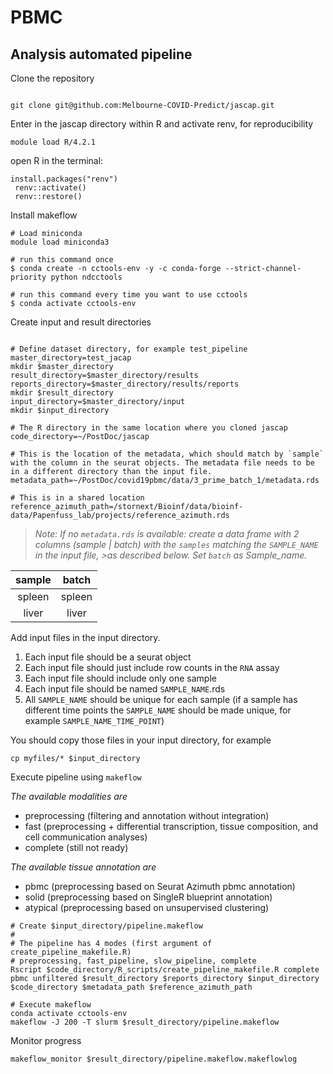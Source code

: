 # PBMC

## Analysis automated pipeline

Clone the repository

```{bash}

git clone git@github.com:Melbourne-COVID-Predict/jascap.git

```

Enter in the jascap directory within R and activate renv, for reproducibility

```{r}
module load R/4.2.1
```
open R in the terminal:

```{r}
install.packages("renv")
 renv::activate()
 renv::restore()
```

Install makeflow

```{bash}
# Load miniconda
module load miniconda3

# run this command once
$ conda create -n cctools-env -y -c conda-forge --strict-channel-priority python ndcctools

# run this command every time you want to use cctools
$ conda activate cctools-env

```

Create input and result directories 

```{bash}

# Define dataset directory, for example test_pipeline
master_directory=test_jacap
mkdir $master_directory
result_directory=$master_directory/results
reports_directory=$master_directory/results/reports
mkdir $result_directory
input_directory=$master_directory/input
mkdir $input_directory

# The R directory in the same location where you cloned jascap
code_directory=~/PostDoc/jascap

# This is the location of the metadata, which should match by `sample` with the column in the seurat objects. The metadata file needs to be in a different directory than the input file.
metadata_path=~/PostDoc/covid19pbmc/data/3_prime_batch_1/metadata.rds

# This is in a shared location 
reference_azimuth_path=/stornext/Bioinf/data/bioinf-data/Papenfuss_lab/projects/reference_azimuth.rds
```

>*Note: If no `metadata.rds` is available: create a data frame with 2 columns (sample | batch) with the `samples` matching the `SAMPLE_NAME` in the input file, >as described below. Set `batch` as Sample_name.*

| sample | batch |
| :---: | :---: |
| spleen | spleen|
| liver | liver |

Add input files in the input directory. 

1) Each input file should be a seurat object
2) Each input file should just include row counts in the `RNA` assay
3) Each input file should include only one sample 
4) Each input file should be named `SAMPLE_NAME`.rds
5) All `SAMPLE_NAME` should be unique for each sample (if a sample has different time points the `SAMPLE_NAME` should be made unique, for example `SAMPLE_NAME_TIME_POINT`)

You should copy those files in your input directory, for example 

```{bash}
cp myfiles/* $input_directory
```

Execute pipeline using `makeflow`

*The available modalities are*
- preprocessing (filtering and annotation without integration)
- fast (preprocessing + differential transcription, tissue composition, and cell communication analyses)
- complete (still not ready)

*The available tissue annotation are*
- pbmc (preprocessing based on Seurat Azimuth pbmc annotation)
- solid (preprocessing based on SingleR blueprint annotation)
- atypical (preprocessing based on unsupervised clustering)

```{bash}
# Create $input_directory/pipeline.makeflow
#
# The pipeline has 4 modes (first argument of create_pipeline_makefile.R)
# preprocessing, fast_pipeline, slow_pipeline, complete
Rscript $code_directory/R_scripts/create_pipeline_makefile.R complete pbmc unfiltered $result_directory $reports_directory $input_directory $code_directory $metadata_path $reference_azimuth_path

# Execute makeflow
conda activate cctools-env
makeflow -J 200 -T slurm $result_directory/pipeline.makeflow 
```

Monitor progress

```{bash}
makeflow_monitor $result_directory/pipeline.makeflow.makeflowlog
```
